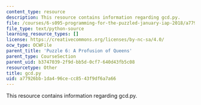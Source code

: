 ```yaml
---
content_type: resource
description: This resource contains information regarding gcd.py.
file: /courses/6-s095-programming-for-the-puzzled-january-iap-2018/a77926bb1da496cecc8543f9df6a7a66_gcd.py
file_type: text/python-source
learning_resource_types: []
license: https://creativecommons.org/licenses/by-nc-sa/4.0/
ocw_type: OCWFile
parent_title: 'Puzzle 6: A Profusion of Queens'
parent_type: CourseSection
parent_uid: b3747039-2f9d-bb5d-0cf7-640d43fb5c08
resourcetype: Other
title: gcd.py
uid: a77926bb-1da4-96ce-cc85-43f9df6a7a66
---
```

This resource contains information regarding gcd.py.